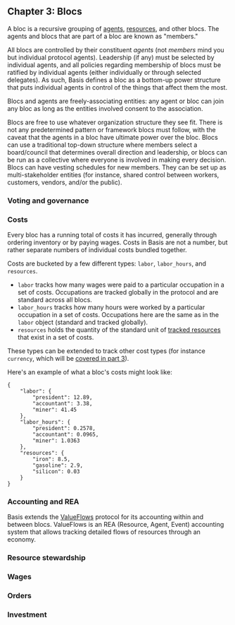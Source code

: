 ## Chapter 3: Blocs

A bloc is a recursive grouping of [agents](#chapter-2-agents), [resources](#chapter-4-resources), and other blocs. The agents and blocs that are part of a bloc are known as "members."

All blocs are controlled by their constituent *agents* (not *members* mind you but individual protocol agents). Leadership (if any) must be selected by individual agents, and all policies regarding membership of blocs must be ratified by individual agents (either individually or through selected delegates). As such, Basis defines a bloc as a bottom-up power structure that puts individual agents in control of the things that affect them the most.

Blocs and agents are freely-associating entities: any agent or bloc can join any bloc as long as the entities involved consent to the association.

Blocs are free to use whatever organization structure they see fit. There is not any predetermined pattern or framework blocs must follow, with the caveat that the agents in a bloc have ultimate power over the bloc. Blocs can use a traditional top-down structure where members select a board/council that determines overall direction and leadership, or blocs can be run as a collective where everyone is involved in making every decision. Blocs can have vesting schedules for new members. They can be set up as multi-stakeholder entities (for instance, shared control between workers, customers, vendors, and/or the public).

### Voting and governance

### Costs

Every bloc has a running total of costs it has incurred, generally through ordering inventory or by paying wages. Costs in Basis are not a number, but rather separate numbers of individual costs bundled together.

Costs are bucketed by a few different types: `labor`, `labor_hours`, and `resources`.

- `labor` tracks how many wages were paid to a particular occupation in a set of costs. Occupations are tracked globally in the protocol and are standard across all blocs.
- `labor_hours` tracks how many hours were worked by a particular occupation in a set of costs. Occupations here are the same as in the `labor` object (standard and tracked globally).
- `resources` holds the quantity of the standard unit of [tracked resources](#tracked-resources) that exist in a set of costs.

These types can be extended to track other cost types (for instance `currency`, which will be [covered in part 3](#part-3-the-real-world)).

Here's an example of what a bloc's costs might look like:

```
{
    "labor": {
        "president": 12.89,
        "accountant": 3.38,
        "miner": 41.45
    },
    "labor_hours": {
        "president": 0.2578,
        "accountant": 0.0965,
        "miner": 1.0363
    },
    "resources": {
        "iron": 8.5,
        "gasoline": 2.9,
        "silicon": 0.03
    }
}
```

### Accounting and REA

Basis extends the [ValueFlows](https://valueflo.ws/) protocol for its accounting within and between blocs. ValueFlows is an REA (Resource, Agent, Event) accounting system that allows tracking detailed flows of resources through an economy.

### Resource stewardship

### Wages

### Orders

### Investment

